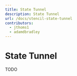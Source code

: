 ```yaml
---
title: State Tunnel
description: State Tunnel
url: /docs/stencil-state-tunnel
contributors:
  - jthoms1
  - adamdbradley
---
```


# State Tunnel

TODO
